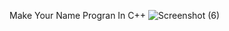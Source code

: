 Make Your Name Progran In C++
![Screenshot (6)](https://user-images.githubusercontent.com/98157351/150624825-1183a9b7-cadb-4343-857f-77ad5e07de3e.png)
